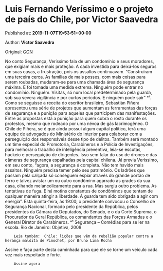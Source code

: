 
# Luis Fernando Veríssimo e o projeto de país do Chile, por Victor Saavedra

Published at: **2019-11-07T19:53:51+00:00**

Author: **Victor Saavedra**

Original: [GGN](https://jornalggn.com.br/artigos/luis-fernando-verissimo-e-o-projeto-de-pais-do-chile/)

No conto Segurança, Veríssimo fala de um condomínio e seus moradores, que exigiam mais e mais proteção. A cada investida para deixá-los seguros em suas casas, a frustração, pois os assaltos continuavam. “Construíram uma terceira cerca. As famílias de mais posses, com mais coisas para serem roubadas, mudaram-se para uma chamada área de segurança máxima. E foi tomada uma medida extrema. Ninguém pode entrar no condomínio. Ninguém. Visitas, só num local predeterminado pela guarda, sob sua severa vigilância e por curtos períodos. E ninguém pode sair” *¹.
Como se seguisse a receita do escritor brasileiro, Sebastián Piñera apresentou uma série de projetos que aumentam as ferramentas das forças de segurança e a punição para aqueles que participem das manifestações. Entre as propostas está a punição para quem cubra o rosto durante os protestos, mesmo que rodeado por uma névoa de gás lacrimogêneo.
O Chile de Piñera, se é que ainda possui algum capital político, terá uma equipe de advogados do Ministério do Interior para colaborar com a perseguição dos responsáveis desse tipo de delitos. Também será montado um time especial do Promotoria, Carabineros e a Polícia de Investigações, para melhorar o trabalho de inteligência preventiva, leia-se escutas, hackeio e perseguição de dirigentes. Isso sem falar do uso de drones e das câmeras de segurança espalhadas pela capital chilena.
Já previa Veríssimo, em seu conto, “agora, a segurança é completa. Não tem havido mais assaltos. Ninguém precisa temer pelo seu patrimônio. Os ladrões que passam pela calçada só conseguem espiar através do grande portão de ferro e talvez avistar um ou outro condômino agarrado às grades da sua casa, olhando melancolicamente para a rua. Mas surgiu outro problema. As tentativas de fuga. E há motins constantes de condôminos que tentam de qualquer maneira atingir a liberdade. A guarda tem sido obrigada a agir com energia”.
Esta quinta-feira, às 19:00, o presidente convocou o Conselho de Segurança Nacional, formado pelo presidente da República, pelos presidentes da Câmara de Deputados, do Senado, e o da Corte Suprema, o Procurador da Geral República, os comandantes das Forças Armadas e o General Diretor de Carabineros.
*¹ Segurança – Comédias para se ler na escola. Rio de Janeiro: Objetiva, 2008

        Leia também:  Chile: lições que vêm da rebelião popular contra a herança maldita de Pinochet, por Bruno Lima Rocha
      
Assine e faça parte desta caminhada para que ele se torne um veículo cada vez mais respeitado e forte.

        Assine agora
      
